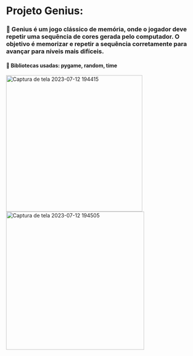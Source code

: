 # Projeto Genius: 
### :small_orange_diamond: Genius é um jogo clássico de memória, onde o jogador deve repetir uma sequência de cores gerada pelo computador.  O objetivo é memorizar e repetir a sequência corretamente para avançar para níveis mais difíceis.
#### :small_orange_diamond: Bibliotecas usadas:  pygame, random, time

<img width="370" alt="Captura de tela 2023-07-12 194415" src="https://github.com/gothvadeer/Project_genius/assets/105323748/7346acfa-2104-42ca-88e1-78c3aeb14989">

<img width="375" alt="Captura de tela 2023-07-12 194505" src="https://github.com/gothvadeer/Project_genius/assets/105323748/983a3cad-c2ee-4dc0-bc0f-fcfe62be2886">
